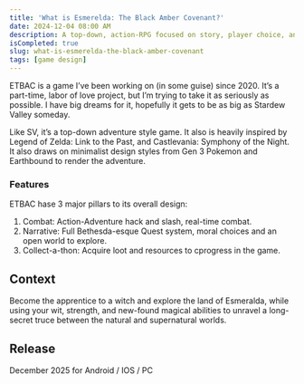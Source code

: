 ```yaml
---
title: 'What is Esmerelda: The Black Amber Covenant?'
date: 2024-12-04 08:00 AM
description: A top-down, action-RPG focused on story, player choice, and team-based melee combat.
isCompleted: true
slug: what-is-esmerelda-the-black-amber-covenant
tags: [game design]
---
```


ETBAC is a game I’ve been working on (in some guise) since 2020. It’s a part-time, labor of love project, but I’m trying to take it as seriously as possible. I have big dreams for it, hopefully it gets to be as big as Stardew Valley someday.

Like SV, it’s a top-down adventure style game. It also is heavily inspired by Legend of Zelda: Link to the Past, and Castlevania: Symphony of the Night. It also draws on minimalist design styles from Gen 3 Pokemon and Earthbound to render the adventure.

### Features

ETBAC hase 3 major pillars to its overall design:

1. Combat: Action-Adventure hack and slash, real-time combat.
2. Narrative: Full Bethesda-esque Quest system, moral choices and an open world to explore.
3. Collect-a-thon: Acquire loot and resources to cprogress in the game.

## Context

Become the apprentice to a witch and explore the land of Esmeralda, while using your wit, strength, and new-found magical abilities to unravel a long-secret truce between the natural and supernatural worlds.

## Release

December 2025 for Android / IOS / PC
